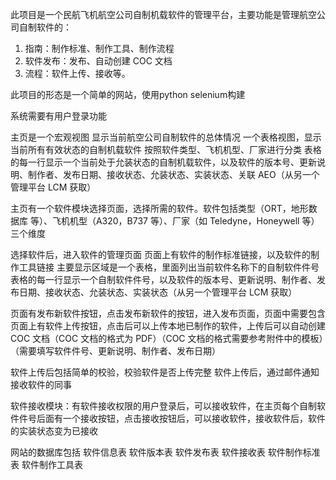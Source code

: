 此项目是一个民航飞机航空公司自制机载软件的管理平台，主要功能是管理航空公司自制软件的：
1. 指南：制作标准、制作工具、制作流程
2. 软件发布：发布、自动创建 COC 文档
3. 流程：软件上传、接收等。


此项目的形态是一个简单的网站，使用python selenium构建

系统需要有用户登录功能

主页是一个宏观视图
    显示当前航空公司自制软件的总体情况
    一个表格视图，显示当前所有有效状态的自制机载软件
    按照软件类型、飞机机型、厂家进行分类
    表格的每一行显示一个当前处于允装状态的自制机载软件，以及软件的版本号、更新说明、制作者、发布日期、接收状态、允装状态、实装状态、关联 AEO（从另一个管理平台 LCM 获取）



 主页有一个软件模块选择页面，选择所需的软件。软件包括类型（ORT，地形数据库 等）、飞机机型（A320，B737 等）、厂家（如 Teledyne，Honeywell 等）三个维度

选择软件后，进入软件的管理页面
    页面上有软件的制作标准链接，以及软件的制作工具链接
    主要显示区域是一个表格，里面列出当前软件名称下的自制软件件号
    表格的每一行显示一个自制软件件号，以及软件的版本号、更新说明、制作者、发布日期、接收状态、允装状态、实装状态（从另一个管理平台 LCM 获取）

页面有发布新软件按钮，点击发布新软件的按钮，进入发布页面，页面中需要包含
      页面上有软件上传按钮，点击后可以上传本地已制作的软件，上传后可以自动创建 COC 文档（COC 文档的格式为 PDF）（COC 文档的格式需要参考附件中的模板）（需要填写软件件号、更新说明、制作者、发布日期）

软件上传后包括简单的校验，校验软件是否上传完整
软件上传后，通过邮件通知接收软件的同事

软件接收模块：有软件接收权限的用户登录后，可以接收软件，在主页每个自制软件件号后面有一个接收按钮，点击接收按钮后，可以接收软件，接收软件后，软件的实装状态变为已接收


网站的数据库包括
    软件信息表
    软件版本表
    软件发布表
    软件接收表
    软件制作标准表
    软件制作工具表